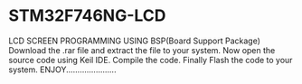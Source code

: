 # STM32F746NG-LCD
LCD SCREEN PROGRAMMING USING BSP(Board Support Package)
Download the .rar file and extract the file to your system.
Now open the source code using Keil IDE.
Compile the code.
Finally Flash the code to your system.
ENJOY......................
